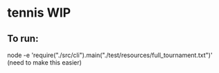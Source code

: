 # tennis WIP

## To run:
node -e 'require("./src/cli").main("./test/resources/full_tournament.txt")'
(need to make this easier)
